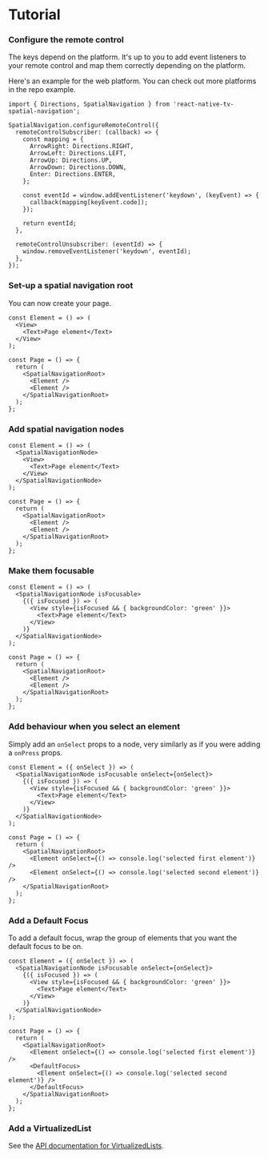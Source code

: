 # Tutorial

### Configure the remote control

The keys depend on the platform.
It's up to you to add event listeners to your remote control and map
them correctly depending on the platform.

Here's an example for the web platform. You can check out more platforms
in the repo example.

```tsx
import { Directions, SpatialNavigation } from 'react-native-tv-spatial-navigation';

SpatialNavigation.configureRemoteControl({
  remoteControlSubscriber: (callback) => {
    const mapping = {
      ArrowRight: Directions.RIGHT,
      ArrowLeft: Directions.LEFT,
      ArrowUp: Directions.UP,
      ArrowDown: Directions.DOWN,
      Enter: Directions.ENTER,
    };

    const eventId = window.addEventListener('keydown', (keyEvent) => {
      callback(mapping[keyEvent.code]);
    });

    return eventId;
  },

  remoteControlUnsubscriber: (eventId) => {
    window.removeEventListener('keydown', eventId);
  },
});
```

### Set-up a spatial navigation root

You can now create your page.

```tsx
const Element = () => (
  <View>
    <Text>Page element</Text>
  </View>
);

const Page = () => {
  return (
    <SpatialNavigationRoot>
      <Element />
      <Element />
    </SpatialNavigationRoot>
  );
};
```

### Add spatial navigation nodes

```tsx
const Element = () => (
  <SpatialNavigationNode>
    <View>
      <Text>Page element</Text>
    </View>
  </SpatialNavigationNode>
);

const Page = () => {
  return (
    <SpatialNavigationRoot>
      <Element />
      <Element />
    </SpatialNavigationRoot>
  );
};
```

### Make them focusable

```tsx
const Element = () => (
  <SpatialNavigationNode isFocusable>
    {({ isFocused }) => (
      <View style={isFocused && { backgroundColor: 'green' }}>
        <Text>Page element</Text>
      </View>
    )}
  </SpatialNavigationNode>
);

const Page = () => {
  return (
    <SpatialNavigationRoot>
      <Element />
      <Element />
    </SpatialNavigationRoot>
  );
};
```

### Add behaviour when you select an element

Simply add an `onSelect` props to a node, very similarly as if you were adding a `onPress` props.

```tsx
const Element = ({ onSelect }) => (
  <SpatialNavigationNode isFocusable onSelect={onSelect}>
    {({ isFocused }) => (
      <View style={isFocused && { backgroundColor: 'green' }}>
        <Text>Page element</Text>
      </View>
    )}
  </SpatialNavigationNode>
);

const Page = () => {
  return (
    <SpatialNavigationRoot>
      <Element onSelect={() => console.log('selected first element')} />
      <Element onSelect={() => console.log('selected second element')} />
    </SpatialNavigationRoot>
  );
};
```

### Add a Default Focus

To add a default focus, wrap the group of elements that you want the default focus to be on.

```tsx
const Element = ({ onSelect }) => (
  <SpatialNavigationNode isFocusable onSelect={onSelect}>
    {({ isFocused }) => (
      <View style={isFocused && { backgroundColor: 'green' }}>
        <Text>Page element</Text>
      </View>
    )}
  </SpatialNavigationNode>
);

const Page = () => {
  return (
    <SpatialNavigationRoot>
      <Element onSelect={() => console.log('selected first element')} />
      <DefaultFocus>
        <Element onSelect={() => console.log('selected second element')} />
      </DefaultFocus>
    </SpatialNavigationRoot>
  );
};
```

### Add a VirtualizedList

See the [API documentation for VirtualizedLists](./api.md#spatialnavigationvirtualizedlist).
